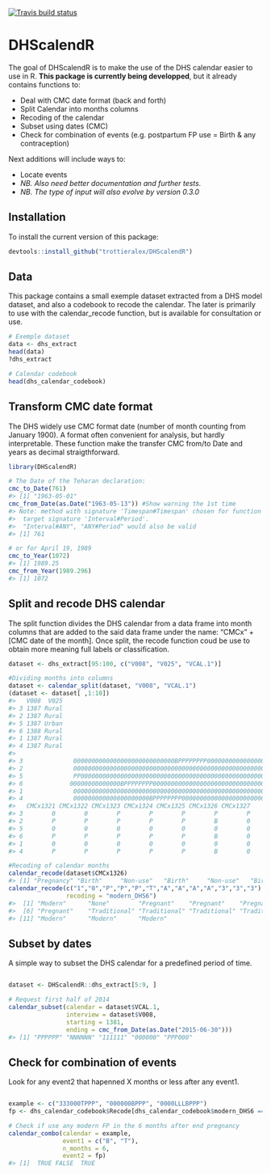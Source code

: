 
<!-- README.md is generated from README.Rmd. Please edit that file -->

<!-- badges: start -->

[![Travis build
status](https://travis-ci.com/trottieralex/DHScalendR.svg?branch=master)](https://travis-ci.org/trottieralex/DHScalendR)
<!-- badges: end -->

# DHScalendR

The goal of DHScalendR is to make the use of the DHS calendar easier to
use in R. **This package is currently being developped**, but it already
contains functions to:

  - Deal with CMC date format (back and forth)
  - Split Calendar into months columns
  - Recoding of the calendar
  - Subset using dates (CMC)
  - Check for combination of events (e.g. postpartum FP use = Birth &
    any contraception)

Next additions will include ways to:

  - Locate events
  - *NB. Also need better documentation and further tests.*
  - *NB. The type of input will also evolve by version
0.3.0*

## Installation

<!-- You can install the released version of DHScalendR from [CRAN](https://CRAN.R-project.org) with: -->

To install the current version of this package:

``` r
devtools::install_github("trottieralex/DHScalendR")
```

## Data

This package contains a small exemple dataset extracted from a DHS model
dataset, and also a codebook to recode the calendar. The later is
primarily to use with the calendar\_recode function, but is available
for consultation or use.

``` r
# Exemple dataset
data <- dhs_extract
head(data)
?dhs_extract

# Calendar codebook
head(dhs_calendar_codebook)
```

## Transform CMC date format

The DHS widely use CMC format date (number of month counting from
January 1900). A format often convenient for analysis, but hardly
interpretable. These function make the transfer CMC from/to Date and
years as decimal straigthforward.

``` r
library(DHScalendR)

# The Date of the Teharan declaration:
cmc_to_Date(761)
#> [1] "1963-05-01"
cmc_from_Date(as.Date("1963-05-13")) #Show warning the 1st time
#> Note: method with signature 'Timespan#Timespan' chosen for function '%/%',
#>  target signature 'Interval#Period'.
#>  "Interval#ANY", "ANY#Period" would also be valid
#> [1] 761

# or for April 19, 1989
cmc_to_Year(1072)
#> [1] 1989.25
cmc_from_Year(1989.296)
#> [1] 1072
```

## Split and recode DHS calendar

The split function divides the DHS calendar from a data frame into month
columns that are added to the said data frame under the name: “CMCx” +
\[CMC date of the month\]. Once split, the recode function coud be use
to obtain more meaning full labels or classification.

``` r
dataset <- dhs_extract[95:100, c("V008", "V025", "VCAL.1")]

#Dividing months into columns
dataset <- calendar_split(dataset, "V008", "VCAL.1")
(dataset <- dataset[ ,1:10])
#>   V008  V025
#> 3 1387 Rural
#> 2 1387 Rural
#> 5 1387 Urban
#> 6 1388 Rural
#> 1 1387 Rural
#> 4 1387 Rural
#>                                                                             VCAL.1
#> 3              0000000000000000000000000000BPPPPPPPP0000000000000000000BPPPPPPPP00
#> 2              0000000000000000000000000000000000000000000000000000000000000BPPPPP
#> 5              PP00000000000000000000000000000000000000000000000000000000000000000
#> 6             00000000000000BPPPPPPPP000000000000000000000000000000000000000BPPPPP
#> 1              0000000000000000000000000000000000000000000000000000000000000000000
#> 4              000000000000000000000BPPPPPPPP0000000000000000000000000000000BPPPPP
#>   CMCx1321 CMCx1322 CMCx1323 CMCx1324 CMCx1325 CMCx1326 CMCx1327
#> 3        0        0        P        P        P        P        P
#> 2        P        P        P        P        P        B        0
#> 5        0        0        0        0        0        0        0
#> 6        P        P        P        P        P        B        0
#> 1        0        0        0        0        0        0        0
#> 4        P        P        P        P        P        B        0

#Recoding of calendar months
calendar_recode(dataset$CMCx1326)
#> [1] "Pregnancy" "Birth"     "Non-use"   "Birth"     "Non-use"   "Birth"
calendar_recode(c("1","0","P","P","P","T","A","A","A","A","3","3","3"), 
                recoding = "modern_DHS6")
#>  [1] "Modern"      "None"        "Pregnant"    "Pregnant"    "Pregnant"   
#>  [6] "Pregnant"    "Traditional" "Traditional" "Traditional" "Traditional"
#> [11] "Modern"      "Modern"      "Modern"
```

## Subset by dates

A simple way to subset the DHS calendar for a predefined period of time.

``` r

dataset <- DHScalendR::dhs_extract[5:9, ]

# Request first half of 2014
calendar_subset(calendar = dataset$VCAL.1, 
                interview = dataset$V008, 
                starting = 1381, 
                ending = cmc_from_Date(as.Date("2015-06-30")))
#> [1] "PPPPPP" "NNNNNN" "111111" "000000" "PPP000"
```

## Check for combination of events

Look for any event2 that hapenned X months or less after any event1.

``` r

example <- c("333000TPPP", "000000BPPP", "0000LLLBPPP")
fp <- dhs_calendar_codebook$Recode[dhs_calendar_codebook$modern_DHS6 == "Modern"]

# Check if use any modern FP in the 6 months after end pregnancy
calendar_combo(calendar = example, 
               event1 = c("B", "T"), 
               n_months = 6,
               event2 = fp) 
#> [1]  TRUE FALSE  TRUE
```
